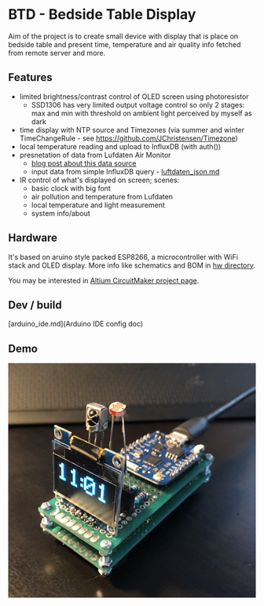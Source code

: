 # BTD - Bedside Table Display

Aim of the project is to create small device with display that is place on bedside table and present time, temperature and air quality info fetched from remote server and more.

## Features

* limited brightness/contrast control of OLED screen using photoresistor
  * SSD1306 has very limited output voltage control so only 2 stages: max and min with threshold on ambient light perceived by myself as dark
* time display with NTP source and Timezones (via summer and winter TimeChangeRule - see https://github.com/JChristensen/Timezone)
* local temperature reading and upload to InfluxDB (with auth())
* presnetation of data from Lufdaten Air Monitor
  * [blog post about this data source](https://blog.dsinf.net/2019/01/budowa-stacji-pogody-z-czujnikiem-smogu-i-prezentacja-danych/)
  * input data from simple InfluxDB query - [luftdaten_json.md](luftdaten_json.md)
* IR control of what's displayed on screen; scenes:
  * basic clock with big font
  * air pollution and temperature from Lufdaten
  * local temperature and light measurement
  * system info/about

## Hardware

It's based on aruino style packed ESP8266, a microcontroller with WiFi stack and OLED display. More info like schematics and BOM in [hw directory](https://github.com/danielskowronski/btd/tree/master/hw).

You may be interested in [Altium CircuitMaker project page](https://workspace.circuitmaker.com/Projects/Details/danielskowronski/btd).

## Dev / build

[arduino_ide.md](Arduino IDE config doc)

## Demo
![](hw/btd.png?raw=true)
